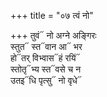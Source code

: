 +++
title = "०७ त्वं नो"

+++
तुवं᳓ नो अग्ने अङ्गिरः  
स्तुत᳓ स्त᳓वान आ᳓ भर  
हो᳓तर् विभ्वास᳓हं रयिं᳓  
स्तोतृ᳓भ्य स्त᳓वसे च न  
उतइ᳓धि पृत्सु᳓ नो वृधे᳓
